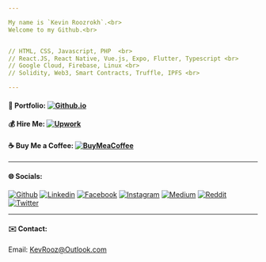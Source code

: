 ```yaml
---

My name is `Kevin Roozrokh`.<br>
Welcome to my Github.<br>


// HTML, CSS, Javascript, PHP  <br>
// React.JS, React Native, Vue.js, Expo, Flutter, Typescript <br>
// Google Cloud, Firebase, Linux <br>
// Solidity, Web3, Smart Contracts, Truffle, IPFS <br>

---
```

#### 📒 Portfolio: [![Github.io](https://img.shields.io/badge/-Github.io-black?style=flat-square&logo=Github&logoColor=white)](https://kevinroozrokh.github.io/)
#### 💰 Hire Me: [![Upwork](https://img.shields.io/badge/-Upwork-green?style=flat-square&logo=Upwork&logoColor=black)](https://twitter.com/kevinkayvan)
#### ☕ Buy Me a Coffee: [![BuyMeaCoffee](https://img.shields.io/badge/-Buymeacoffee-yellow?style=flat-square&logo=Buymeacoffee&logoColor=black)](https://Buymeacoffee.com/kevinkayvan)

---

#### 🌐 Socials:

[![Github](https://img.shields.io/badge/-Github-gray?style=flat-square&logo=Github&logoColor=white)](https://github.com/KevinRoozrokh)
[![Linkedin](https://img.shields.io/badge/-LinkedIn-darkblue?style=flat-square&logo=Linkedin&logoColor=white)](https://www.linkedin.com/in/kevin-roozrokh/)
[![Facebook](https://img.shields.io/badge/-Facebook-blue?style=flat-square&logo=Facebook&logoColor=white)](https://www.facebook.com/kevinkayvan/)
[![Instagram](https://img.shields.io/badge/-Instagram-red?style=flat-square&logo=Instagram&logoColor=white)](https://www.instagram.com/donkayvan/)
[![Medium](https://img.shields.io/badge/-Medium-white?style=flat-square&logo=Medium&logoColor=black)](https://medium.com/@kroozrokh)
[![Reddit](https://img.shields.io/badge/-Reddit-black?style=flat-square&logo=Reddit&logoColor=orange)](https://reddit.com/user/KevinKayvan)
[![Twitter](https://img.shields.io/badge/-Twitter-teal?style=flat-square&logo=Twitter&logoColor=white)](https://twitter.com/kevinkayvan)


---
#### ✉️ Contact:

Email: KevRooz@Outlook.com


<!--
**KevinRoozrokh/KevinRoozrokh** is a ✨ _special_ ✨ repository because its `README.md` (this file) appears on your GitHub profile.

Here are some ideas to get you started:

- 🔭 I’m currently working on ...
- 🌱 I’m currently learning ...
- 👯 I’m looking to collaborate on ...
- 🤔 I’m looking for help with ...
- 💬 Ask me about ...
- 📫 How to reach me: ...
- 😄 Pronouns: ...
- ⚡ Fun fact: ...
-->
